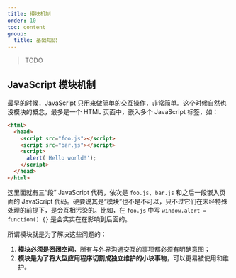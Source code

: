 ```yaml
---
title: 模块机制
order: 10
toc: content
group:
  title: 基础知识
---
```


> TODO

## JavaScript 模块机制

最早的时候，JavaScript 只用来做简单的交互操作，非常简单。这个时候自然也没模块的概念，最多是一个 HTML 页面中，嵌入多个 JavaScript 标签，如：

```html
<html>
  <head>
    <script src="foo.js"></script>
    <script src="bar.js"></script>
    <script>
      alert('Hello world!');
    </script>
  </head>
</html>
```

这里面就有三“段” JavaScript 代码，依次是 `foo.js`、`bar.js` 和之后一段嵌入页面的 JavaScript 代码。硬要说其是“模块”也不是不可以，只不过它们在未经特殊处理的前提下，是会互相污染的。比如，在 `foo.js` 中写 `window.alert = function() {}` 是会实实在在影响到后面的。

所谓模块就是为了解决这些问题的：

1. **模块必须是密闭空间**，所有与外界沟通交互的事项都必须有明确意图；
2. **模块是为了将大型应用程序切割成独立维护的小块事物**，可以更易被使用和维护。
